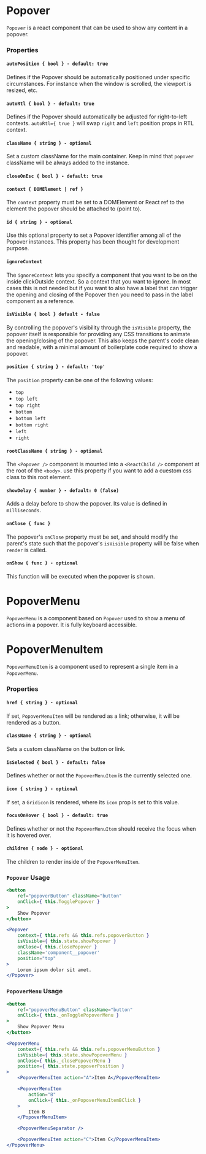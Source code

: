 Popover
=======

`Popover` is a react component that can be used to show any content in a popover.

### Properties

#### `autoPosition { bool } - default: true`

Defines if the Popover should be automatically positioned under specific circumstances. For instance when the window is scrolled, the viewport is resized, etc.

#### `autoRtl { bool } - default: true`

Defines if the Popover should automatically be adjusted for right-to-left contexts.
`autoRtl={ true }` will swap `right` and `left` position props in RTL context.

#### `className { string } - optional`

Set a custom className for the main container. Keep in mind that `popover` className will be always added to the instance.

#### `closeOnEsc { bool } - default: true`

#### `context { DOMElement | ref }`

The `context` property must be set to a DOMElement or React ref to the element the popover
should be attached to (point to).

#### `id { string } - optional`

Use this optional property to set a Popover identifier among all of the Popover instances.
This property has been thought for development purpose.

#### `ignoreContext`

The `ignoreContext` lets you specify a component that you want to be on the inside clickOutside context. 
So a context that you want to ignore. In most cases this is not needed but if you want to also have a label 
that can trigger the opening and closing of the Popover then you need to pass in the label component as a reference.

#### `isVisible { bool } default - false`

By controlling the popover's visibility through the `isVisible` property, the
popover itself is responsible for providing any CSS transitions to
animate the opening/closing of the popover. This also keeps the parent's code
clean and readable, with a minimal amount of boilerplate code required to show
a popover.

#### `position { string } - default: 'top'`

The `position` property can be one of the following values:

- `top`
- `top left`
- `top right`
- `bottom`
- `bottom left`
- `bottom right`
- `left`
- `right`

#### `rootClassName { string } - optional`

The `<Popover />` component is mounted into a `<ReactChild />` component at the root of the `<body>`.
use this property if you want to add a cuestom css class to this root element.

#### `showDelay { number } - default: 0 (false)`

Adds a delay before to show the popover. Its value is defined in `milliseconds`.

#### `onClose { func }`

The popover's `onClose` property must be set, and should modify the parent's
state such that the popover's `isVisible` property will be false when `render`
is called.

#### `onShow { func } - optional`

This function will be executed when the popover is shown.


PopoverMenu
===========

`PopoverMenu` is a component based on `Popover` used to show a menu of actions in a popover.
It is fully keyboard accessible.


PopoverMenuItem
===============

`PopoverMenuItem` is a component used to represent a single item in a `PopoverMenu`.

### Properties

#### `href { string } - optional`

If set, `PopoverMenuItem` will be rendered as a link; otherwise, it will be rendered as a button.

#### `className { string } - optional`

Sets a custom className on the button or link.

#### `isSelected { bool } - default: false`

Defines whether or not the `PopoverMenuItem` is the currently selected one.

#### `icon { string } - optional`

If set, a `Gridicon` is rendered, where its `icon` prop is set to this value.

#### `focusOnHover { bool } - default: true`

Defines whether or not the `PopoverMenuItem` should receive the focus when it is hovered over.

#### `children { node } - optional`

The children to render inside of the `PopoverMenuItem`.


### `Popover` Usage

```jsx
<button
	ref="popoverButton" className="button"
	onClick={ this.TogglePopover }
>
	Show Popover
</button>

<Popover
	context={ this.refs && this.refs.popoverButton }
	isVisible={ this.state.showPopover }
	onClose={ this.closePopover }
	className='component__popover'
	position="top"
>
	Lorem ipsum dolor sit amet.
</Popover>
```

### `PopoverMenu` Usage

```jsx
<button
	ref="popoverMenuButton" className="button"
	onClick={ this._onTogglePopoverMenu }
>
	Show Popover Menu
</button>

<PopoverMenu
	context={ this.refs && this.refs.popoverMenuButton }
 	isVisible={ this.state.showPopoverMenu }
	onClose={ this._closePopoverMenu }
	position={ this.state.popoverPosition }
>
	<PopoverMenuItem action="A">Item A</PopoverMenuItem>

	<PopoverMenuItem
		action="B"
		onClick={ this._onPopoverMenuItemBClick }
	>
		Item B
	</PopoverMenuItem>

	<PopoverMenuSeparator />

	<PopoverMenuItem action="C">Item C</PopoverMenuItem>
</PopoverMenu>
```
